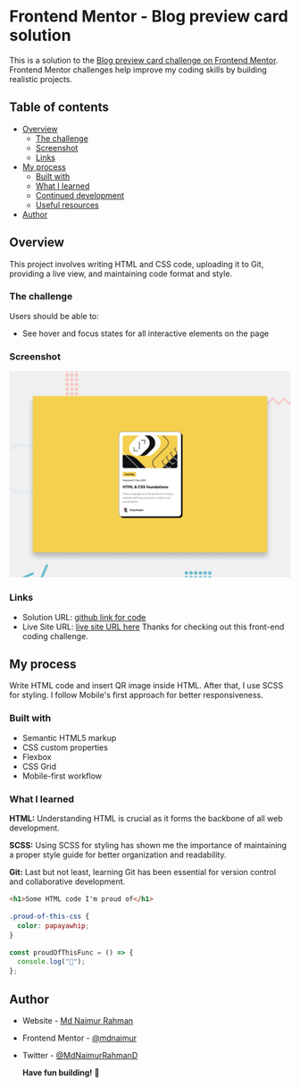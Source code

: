 # Frontend Mentor - Blog preview card solution

This is a solution to the [Blog preview card challenge on Frontend Mentor](https://www.frontendmentor.io/challenges/blog-preview-card-ckPaj01IcS). Frontend Mentor challenges help improve my coding skills by building realistic projects.

## Table of contents

- [Overview](#overview)
  - [The challenge](#the-challenge)
  - [Screenshot](#screenshot)
  - [Links](#links)
- [My process](#my-process)
  - [Built with](#built-with)
  - [What I learned](#what-i-learned)
  - [Continued development](#continued-development)
  - [Useful resources](#useful-resources)
- [Author](#author)

## Overview

This project involves writing HTML and CSS code, uploading it to Git, providing a live view, and maintaining code format and style.

### The challenge

Users should be able to:

- See hover and focus states for all interactive elements on the page

### Screenshot

![Design preview Blog Preview card solution](./preview.jpg)

### Links

- Solution URL: [github link for code](https://github.com/mdnaimur/blog-preview-card-main)
- Live Site URL: [live site URL here](https://mdnaimur.github.io/blog-preview-card-main//)
  Thanks for checking out this front-end coding challenge.

## My process

Write HTML code and insert QR image inside HTML. After that, I use SCSS for styling. I follow Mobile's first approach for better responsiveness.

### Built with

- Semantic HTML5 markup
- CSS custom properties
- Flexbox
- CSS Grid
- Mobile-first workflow

### What I learned

**HTML:** Understanding HTML is crucial as it forms the backbone of all web development.

**SCSS:** Using SCSS for styling has shown me the importance of maintaining a proper style guide for better organization and readability.

**Git:** Last but not least, learning Git has been essential for version control and collaborative development.

```html
<h1>Some HTML code I'm proud of</h1>
```

```css
.proud-of-this-css {
  color: papayawhip;
}
```

```js
const proudOfThisFunc = () => {
  console.log("🎉");
};
```

## Author

- Website - [Md Naimur Rahman](https://www.linkedin.com/in/md-naimur-rahman/)
- Frontend Mentor - [@mdnaimur](https://frontendmentor.io/profile/mdnaimur)
- Twitter - [@MdNaimurRahmanD](https://twitter.com/MdNaimurRahmanD)

  **Have fun building!** 🚀
